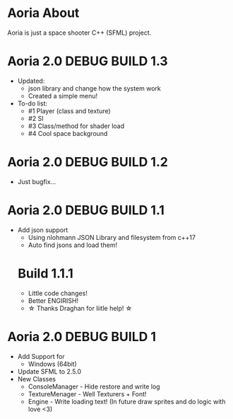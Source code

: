 ﻿# Aoria About
Aoria is just a space shooter C++ (SFML) project.

# Aoria 2.0 DEBUG BUILD 1.3
- Updated:
  - json library and change how the system work
  - Created a simple menu!
- To-do list:
  - #1 Player (class and texture)
  - #2 SI
  - #3 Class/method for shader load
  - #4 Cool space background

# Aoria 2.0 DEBUG BUILD 1.2
  - Just bugfix...

# Aoria 2.0 DEBUG BUILD 1.1
- Add json support
  - Using nlohmann JSON Library and filesystem from c++17
  - Auto find jsons and load them!
  # Build 1.1.1
    - Little code changes!
	- Better ENGIRISH!
	- ☆ Thanks Draghan for liitle help! ☆


# Aoria 2.0 DEBUG BUILD 1
- Add Support for
  - Windows (64bit)
- Update SFML to 2.5.0 
- New Classes
  - ConsoleManager - Hide restore and write log
  - TextureMenager - Well Texturers + Font!
  - Engine - Write loading text! (In future draw sprites and do logic with love <3)
